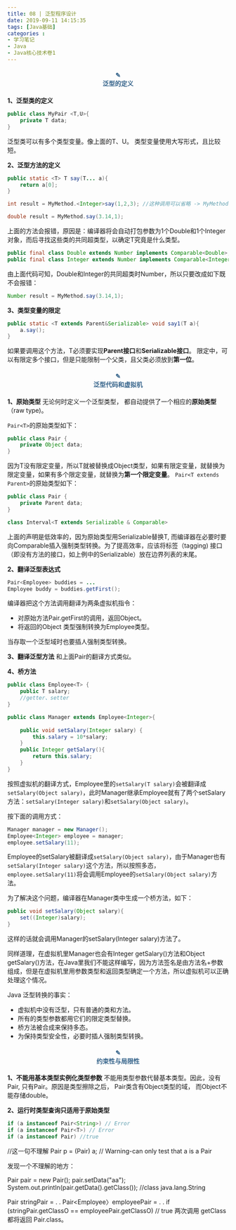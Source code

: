 ```yaml
---
title: 08 | 泛型程序设计
date: 2019-09-11 14:15:35
tags: [Java基础]
categories :
- 学习笔记
- Java
- Java核心技术卷1
---
```


#### <center><font color = "#36648B">✎</font><br/><font color = "#36648B">泛型的定义</font></center>
**1、泛型类的定义**
```java
public class MyPair <T,U>{
    private T data;
}
```
泛型类可以有多个类型变量。像上面的T、U。
类型变量使用大写形式，且比较短。

**2、泛型方法的定义**
```java
public static <T> T say(T... a){
    return a[0];
}

int result = MyMethod.<Integer>say(1,2,3); //这种调用可以省略 -> MyMethod.say(1,2,3)。
```


```java
double result = MyMethod.say(3.14,1);
```
上面的方法会报错，原因是：编译器将会自动打包参数为1个Double和1个Integer对象，而后寻找这些类的共同超类型，以确定T究竟是什么类型。

```java
public final class Double extends Number implements Comparable<Double>;
public final class Integer extends Number implements Comparable<Integer>;
```
由上面代码可知，Double和Integer的共同超类时Number，所以只要改成如下既不会报错：
```java
Number result = MyMethod.say(3.14,1);
```


**3、类型变量的限定**
```java
public static <T extends Parent&Serializable> void say1(T a){
    a.say();
}
```
如果要调用这个方法，T必须要实现**Parent接口**和**Serializable接口**。
限定中，可以有限定多个接口，但是只能限制一个父类，且父类必须放到**第一位**。

#### <center><font color = "#36648B">✎</font><br/><font color = "#36648B">泛型代码和虚拟机</font></center>
**1、原始类型**
无论何时定义一个泛型类型， 都自动提供了一个相应的**原始类型**（raw type)。

`Pair<T>`的原始类型如下：
```java
public class Pair {
    private Object data;
}
```
因为T没有限定变量，所以T就被替换成Object类型，如果有限定变量，就替换为限定变量，如果有多个限定变量，就替换为**第一个限定变量**。
`Pair<T extends Parent>`的原始类型如下：
```java
public class Pair {
    private Parent data;
}
```

```java
class Interval<T extends Serializable & Comparable>
```
上面的声明是低效率的，因为原始类型用Serializable替换T, 而编译器在必要时要向Comparable插入强制类型转换。为了提高效率，应该将标签（tagging) 接口（即没有方法的接口，如上例中的Serializable）放在边界列表的末尾。

**2、翻译泛型表达式**
```java
Pair<Employee> buddies = ...
Employee buddy = buddies.getFirst();
```
编译器把这个方法调用翻译为两条虚拟机指令：
- 对原始方法Pair.getFirst的调用，返回Object。
- 将返回的Object 类型强制转换为Employee类型。

当存取一个泛型域时也要插人强制类型转换。

**3、翻译泛型方法**
和上面Pair的翻译方式类似。

**4、桥方法**

```java
public class Employee<T> {
    public T salary;
    //getter、setter
}
```

```java
public class Manager extends Employee<Integer>{
    
    public void setSalary(Integer salary) {
        this.salary = 10*salary;
    }
    public Integer getSalary(){
        return this.salary;  
    }
}
```
按照虚拟机的翻译方式，Employee里的`setSalary(T salary)`会被翻译成`setSalary(Object salary)`，此时Manager继承Employee就有了两个setSalary方法：`setSalary(Integer salary)`和`setSalary(Object salary)`。

按下面的调用方式：
```java
Manager manager = new Manager();
Employee<Integer> employee = manager;
employee.setSalary(11);
```
Employee的setSalary被翻译成`setSalary(Object salary)`，由于Manager也有`setSalary(Integer salary)`这个方法，所以按照多态，`employee.setSalary(11)`将会调用Employee的`setSalary(Object salary)`方法。

为了解决这个问题，编译器在Manager类中生成一个桥方法，如下：
```java
public void setSalary(Object salary){
    set((Integer)salary);
}
```
这样的话就会调用Manager的setSalary(Integer salary)方法了。

同样道理，在虚拟机里Manager也会有Integer getSalary()方法和Object getSalary()方法，在Java里我们不能这样编写，因为方法签名是由方法名+参数组成，但是在虚拟机里用参数类型和返回类型确定一个方法，所以虚拟机可以正确处理这个情况。

Java 泛型转换的事实：
- 虚拟机中没有泛型，只有普通的类和方法。 
- 所有的类型参数都用它们的限定类型替换。 
- 桥方法被合成来保持多态。 
- 为保持类型安全性，必要时插人强制类型转换。

#### <center><font color = "#36648B">✎</font><br/><font color = "#36648B">约束性与局限性</font></center>
**1、不能用基本类型实例化类型参数**
不能用类型参数代替基本类型。因此，没有Pair<double>, 只有Pair<Double>。原因是类型擦除之后， Pair类含有Object类型的域， 而Object不能存储double。

**2、运行时类型查询只适用于原始类型**
```java
if (a instanceof Pair<String>) // Error
if (a instanceof Pair<T>) // Error
if (a instanceof Pair) //true
```
//这一句不理解
Pair<String> p = (Pair<String>) a; // Warning-can only test that a is a Pair

发现一个不理解的地方：

Pair pair = new Pair<Employee>();
pair.setData("aa");
System.out.println(pair.getData().getClass()); //class java.lang.String



Pair<String> stringPair = . .
Pair<Employee〉employeePair = . .
if (stringPair.getClassO == employeePair.getClassO) // true
两次调用 getClass 都将返回 Pair.class。